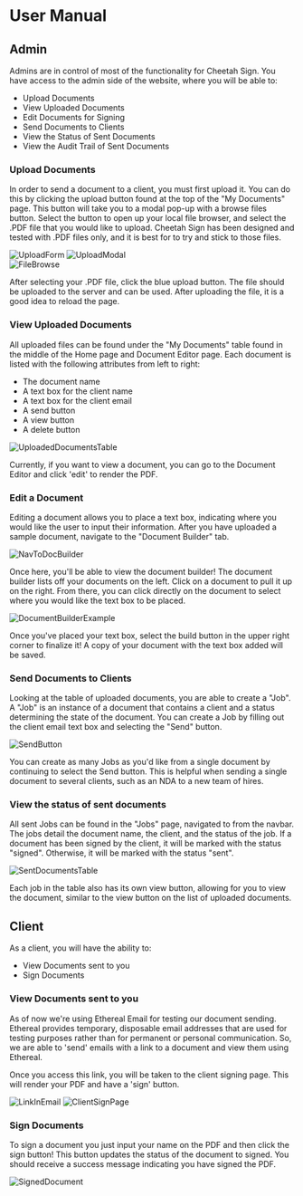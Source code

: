 # User Manual

## Admin

Admins are in control of most of the functionality for Cheetah Sign. You have access to the admin side of the website, where
you will be able to:

- Upload Documents
- View Uploaded Documents
- Edit Documents for Signing
- Send Documents to Clients
- View the Status of Sent Documents
- View the Audit Trail of Sent Documents

### Upload Documents

In order to send a document to a client, you must first upload it. You can do this by clicking the upload button found at the
top of the "My Documents" page.
This button will take you to a
modal pop-up with a browse files
button. Select the button to open up your local file browser, and select the .PDF file that
you would like to upload. Cheetah Sign has been designed and tested with .PDF files only, and it is best for to try
and stick to those files.

![UploadForm](./images/UploadDocumentsButton.png)
![UploadModal](./images/UploadModal.png)  
![FileBrowse](./images/fileSelection.PNG)

After selecting your .PDF file, click the blue upload button. The file should be uploaded to the server and can be used. After
uploading the file, it is a good idea to reload the page.

### View Uploaded Documents

All uploaded files can be found under the "My Documents" table found in the middle of the Home page and Document Editor page. Each document is listed
with the following attributes from left to right:

- The document name
- A text box for the client name
- A text box for the client email
- A send button
- A view button
- A delete button

![UploadedDocumentsTable](./images/uploadedDocumentsTable.PNG)

Currently, if you want to view a document, you can go to the Document Editor and click 'edit' to render the PDF.

### Edit a Document

Editing a document allows you to place a text box, indicating where you would like the user to input their information.
After you have uploaded a sample document, navigate to the "Document Builder" tab.

![NavToDocBuilder](./images/navToDocBuilder.png)

Once here, you'll be able to view the document builder! The document builder lists off your documents on the left. Click on a
document to pull it up on the right. From there, you can click directly on the document to select where you would like the
text box to be placed.

![DocumentBuilderExample](./images/documentBuilderExample.png)

Once you've placed your text box, select the build button in the upper right corner to finalize it! A copy of your document
with the text box added will be saved.

### Send Documents to Clients

Looking at the table of uploaded documents, you are able to create a "Job". A "Job" is an instance of a document that contains
a client and a status determining the state of the document. You can create a Job by filling out the client email text box and
selecting the "Send" button.

![SendButton](./images/sendButton.PNG)

You can create as many Jobs as you'd like from a single document by continuing to select the Send
button. This is helpful when sending a single document to several clients, such as an NDA to a new team of hires.

### View the status of sent documents

All sent Jobs can be found in the "Jobs" page, navigated to from the navbar. The jobs detail the document name, the client,
and the status of the job. If a document has been signed by the client, it will be marked with the status "signed". Otherwise,
it will be marked with the status "sent".

![SentDocumentsTable](./images/sentDocumentsTable.PNG)

Each job in the table also has its own view button, allowing for you to view the document, similar to the view button on the
list of uploaded documents.

## Client

As a client, you will have the ability to:

- View Documents sent to you
- Sign Documents

### View Documents sent to you

As of now we're using Ethereal Email for testing our document sending. Ethereal provides temporary, disposable email
addresses that are used for testing purposes rather than for permanent or personal communication. So, we are able to
'send' emails with a link to a document and view them using Ethereal.

Once you access this link, you will be taken to the client signing page. This will render your PDF and have a 'sign' button.

![LinkInEmail](./images/linkInEmail.png)
![ClientSignPage](./images/ClientSigningPage.png)

### Sign Documents

To sign a document you just input your name on the PDF and then click the sign button! This button updates the status
of the document to signed. You should receive a success message indicating you have signed the PDF.

![SignedDocument](./images/SignedDocument.png)
